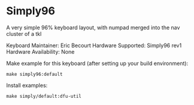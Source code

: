 Simply96
===

A very simple 96% keyboard layout, with numpad merged into the nav cluster of a tkl

Keyboard Maintainer: Eric Becourt
Hardware Supported: Simply96 rev1
Hardware Availability: None

Make example for this keyboard (after setting up your build environment):

    make simply96:default

Install examples:

    make simply/default:dfu-util


